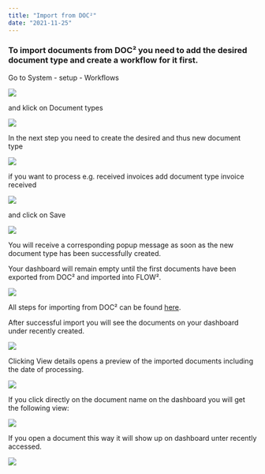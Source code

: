```yaml
---
title: "Import from DOC²"
date: "2021-11-25"
---
```


### To import documents from DOC² you need to add the desired document type and create a workflow for it first.

Go to System - setup - Workflows

![](/_images/doc2/FLOW²_Workflows_Document-types-1024x585.png)

and klick on Document types

![](/_images/doc2/FLOW²_Document-Types-1-1024x586.png)

In the next step you need to create the desired and thus new document type

![](/_images/doc2/FLOW²_create-document-type-1024x569.png)

if you want to process e.g. received invoices add document type invoice received

![](/_images/doc2/FLOW²_create-document_invoice-received-1024x585.png)

and click on Save

![](/_images/doc2/FLOW²_document-type-created-successfully-1024x586.png)

You will receive a corresponding popup message as soon as the new document type has been successfully created.

Your dashboard will remain empty until the first documents have been exported from DOC² and imported into FLOW².

![](/_images/doc2/FLOW²_Dashboard-empty-1024x586.png)

All steps for importing from DOC² can be found [here](https://docs.cloudintegration.eu/docs/doc2app/settings/export/export-to-flow2/).

After successful import you will see the documents on your dashboard under recently created.

![](/_images/doc2/FLOW²_Dashboard-with-imported-documents-1024x585.png)

Clicking View details opens a preview of the imported documents including the date of processing.

![](/_images/doc2/FLOW²_recently-created_preview-1024x586.png)

If you click directly on the document name on the dashboard you will get the following view:

![](/_images/doc2/FLOW²_Preview-of-document-1024x584.png)

If you open a document this way it will show up on dashboard unter recently accessed.

![](/_images/doc2/FLOW²_Dashboard_Documents-recently-accessed-1024x586.png)
